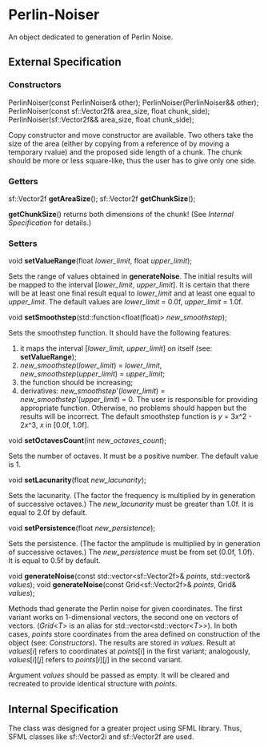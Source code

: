 # Perlin-Noiser

An object dedicated to generation of Perlin Noise.

## External Specification

### Constructors

PerlinNoiser(const PerlinNoiser& other);
PerlinNoiser(PerlinNoiser&& other);
PerlinNoiser(const sf::Vector2f& area_size, float chunk_side);
PerlinNoiser(sf::Vector2f&& area_size, float chunk_side);

Copy constructor and move constructor are available. Two others take the size of the area (either by copying from a reference of by moving a temporary rvalue) and the proposed side length of a chunk. The chunk should be more or less square-like, thus the user has to give only one side.

### Getters

sf::Vector2f __getAreaSize__();
sf::Vector2f __getChunkSize__();

__getChunkSize__() returns both dimensions of the chunk! (See _Internal Specification_ for details.)

### Setters

void __setValueRange__(float _lower_limit_, float _upper_limit_);

Sets the range of values obtained in __generateNoise__.
The initial results will be mapped to the interval \[_lower_limit_, _upper_limit_\]. It is certain that there will be at least one final result equal to _lower_limit_ and at least one equal to _upper_limit_.
The default values are _lower_limit_ = 0.0f, _upper_limit_ = 1.0f.

void __setSmoothstep__(std::function<float(float)> _new_smoothstep_);

Sets the smoothstep function.
It should have the following features:
1. it maps the interval \[_lower_limit_, _upper_limit_\] on itself (see: __setValueRange__);
2. _new_smoothstep_(_lower_limit_) = _lower_limit_, _new_smoothstep_(_upper_limit_) = _upper_limit_;
3. the function should be increasing;
4. derivatives: _new_smoothstep_'(_lower_limit_) = _new_smoothstep_'(_upper_limit_) = 0.
The user is responsible for providing appropriate function. Otherwise, no problems should happen but the results will be incorrect.
The default smoothstep function is _y_ = 3*x*^2 - 2*x*^3, _x_ in \[0.0f, 1.0f\].

void __setOctavesCount__(int _new_octaves_count_);

Sets the number of octaves. It must be a positive number.
The default value is 1.

void __setLacunarity__(float _new_lacunarity_);

Sets the lacunarity. (The factor the frequency is multiplied by in generation of successive octaves.)
The _new_lacunarity_ must be greater than 1.0f.
It is equal to 2.0f by default.

void __setPersistence__(float _new_persistence_);

Sets the persistence. (The factor the amplitude is multiplied by in generation of successive octaves.)
The _new_persistence_ must be from set (0.0f, 1.0f).
It is equal to 0.5f by default.

void __generateNoise__(const std::vector\<sf::Vector2f>& _points_, std::vector<float>& _values_);
void __generateNoise__(const Grid\<sf::Vector2f>& _points_, Grid<float>& _values_);

Methods thad generate the Perlin noise for given coordinates.
The first variant works on 1-dimensional vectors, the second one on vectors of vectors. (*Grid*<*T*> is an alias for std::vector\<std::vector\<*T*>>).
In both cases, _points_ store coordinates from the area defined on construction of the object (see: _Constructors_).
The results are stored in _values_. Result at _values_\[_i_] refers to coordinates at _points_\[_i_] in the first variant; analogously, _values_\[_i_]\[_j_] refers to _points_\[_i_]\[_j_] in the second variant.

Argument _values_ should be passed as empty. It will be cleared and recreated to provide identical structure with _points_.

## Internal Specification

The class was designed for a greater project using SFML library. Thus, SFML classes like sf::Vector2i and sf::Vector2f are used.
